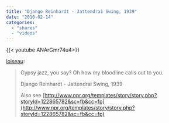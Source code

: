 ```yaml
---
title: "Django Reinhardt - Jattendrai Swing, 1939"
date: "2010-02-14"
categories:
  - "shares"
  - "videos"
---
```


<div style="width: 70vw;">{{< youtube ANArGmr74u4>}}</div>

[loiseau](http://loiseau.tumblr.com/post/349763607/gypsy-jazz-you-say-oh-how-my-bloodline-calls-out):

> Gypsy jazz, you say? Oh how my bloodline calls out to you.
>
> Django Reinhardt - Jattendrai Swing, 1939
>
> Also see [http://www.npr.org/templates/story/story.php?storyId=122865782&sc=fb&cc=fp](http://www.npr.org/templates/story/story.php?storyId=122865782&sc=fb&cc=fp)
